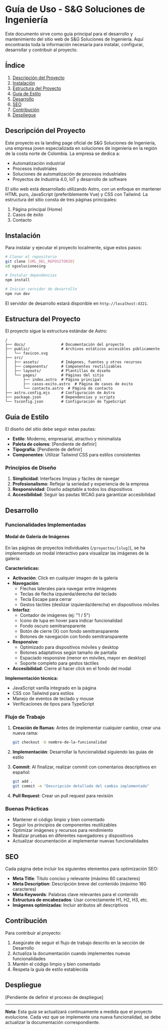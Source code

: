 # Guía de Uso - S&G Soluciones de Ingeniería

Este documento sirve como guía principal para el desarrollo y mantenimiento del sitio web de S&G Soluciones de Ingeniería. Aquí encontrarás toda la información necesaria para instalar, configurar, desarrollar y contribuir al proyecto.

## Índice

1. [Descripción del Proyecto](#descripción-del-proyecto)
2. [Instalación](#instalación)
3. [Estructura del Proyecto](#estructura-del-proyecto)
4. [Guía de Estilo](#guía-de-estilo)
5. [Desarrollo](#desarrollo)
6. [SEO](#seo)
7. [Contribución](#contribución)
8. [Despliegue](#despliegue)

## Descripción del Proyecto

Este proyecto es la landing page oficial de S&G Soluciones de Ingeniería, una empresa joven especializada en soluciones de ingeniería en la región de la costa norte de Colombia. La empresa se dedica a:

- Automatización industrial
- Procesos industriales
- Soluciones de automatización de procesos industriales
- Proyectos de Industria 4.0, IoT y desarrollo de software

El sitio web está desarrollado utilizando Astro, con un enfoque en mantener HTML puro, JavaScript (preferiblemente Vue) y CSS con Tailwind. La estructura del sitio consta de tres páginas principales:

1. Página principal (Home)
2. Casos de éxito
3. Contacto

## Instalación

Para instalar y ejecutar el proyecto localmente, sigue estos pasos:

```bash
# Clonar el repositorio
git clone [URL_DEL_REPOSITORIO]
cd sgsolucionesing

# Instalar dependencias
npm install

# Iniciar servidor de desarrollo
npm run dev
```

El servidor de desarrollo estará disponible en `http://localhost:4321`.

## Estructura del Proyecto

El proyecto sigue la estructura estándar de Astro:

```
/
├── docs/                # Documentación del proyecto
├── public/              # Archivos estáticos accesibles públicamente
│   └── favicon.svg
├── src/
│   ├── assets/          # Imágenes, fuentes y otros recursos
│   ├── components/      # Componentes reutilizables
│   ├── layouts/         # Plantillas de diseño
│   └── pages/           # Páginas del sitio
│       ├── index.astro  # Página principal
│       ├── casos-exito.astro  # Página de casos de éxito
│       └── contacto.astro  # Página de contacto
├── astro.config.mjs     # Configuración de Astro
├── package.json         # Dependencias y scripts
└── tsconfig.json        # Configuración de TypeScript
```

## Guía de Estilo

El diseño del sitio debe seguir estas pautas:

- **Estilo**: Moderno, empresarial, atractivo y minimalista
- **Paleta de colores**: [Pendiente de definir]
- **Tipografía**: [Pendiente de definir]
- **Componentes**: Utilizar Tailwind CSS para estilos consistentes

### Principios de Diseño

1. **Simplicidad**: Interfaces limpias y fáciles de navegar
2. **Profesionalismo**: Reflejar la seriedad y experiencia de la empresa
3. **Responsividad**: Diseño adaptable a todos los dispositivos
4. **Accesibilidad**: Seguir las pautas WCAG para garantizar accesibilidad

## Desarrollo

### Funcionalidades Implementadas

#### Modal de Galería de Imágenes

En las páginas de proyectos individuales (`/proyectos/[slug]`), se ha implementado un modal interactivo para visualizar las imágenes de la galería:

**Características:**
- **Activación**: Click en cualquier imagen de la galería
- **Navegación**: 
  - Flechas laterales para navegar entre imágenes
  - Teclas de flecha izquierda/derecha del teclado
  - Tecla Escape para cerrar
  - Gestos táctiles (deslizar izquierda/derecha) en dispositivos móviles
- **Interfaz**:
  - Contador de imágenes (ej: "1 / 5")
  - Icono de lupa en hover para indicar funcionalidad
  - Fondo oscuro semitransparente
  - Botón de cierre (X) con fondo semitransparente
  - Botones de navegación con fondo semitransparente
- **Responsive**: 
  - Optimizado para dispositivos móviles y desktop
  - Botones adaptativos según tamaño de pantalla
  - Espaciado responsive (menor en móviles, mayor en desktop)
  - Soporte completo para gestos táctiles
- **Accesibilidad**: Cierre al hacer click en el fondo del modal

**Implementación técnica:**
- JavaScript vanilla integrado en la página
- CSS con Tailwind para estilos
- Manejo de eventos de teclado y mouse
- Verificaciones de tipos para TypeScript

### Flujo de Trabajo

1. **Creación de Ramas**: Antes de implementar cualquier cambio, crear una nueva rama:
   ```bash
   git checkout -b nombre-de-la-funcionalidad
   ```

2. **Implementación**: Desarrollar la funcionalidad siguiendo las guías de estilo

3. **Commit**: Al finalizar, realizar commit con comentarios descriptivos en español:
   ```bash
   git add .
   git commit -m "Descripción detallada del cambio implementado"
   ```

4. **Pull Request**: Crear un pull request para revisión

### Buenas Prácticas

- Mantener el código limpio y bien comentado
- Seguir los principios de componentes reutilizables
- Optimizar imágenes y recursos para rendimiento
- Realizar pruebas en diferentes navegadores y dispositivos
- Actualizar documentación al implementar nuevas funcionalidades

## SEO

Cada página debe incluir los siguientes elementos para optimización SEO:

- **Meta Title**: Título conciso y relevante (máximo 60 caracteres)
- **Meta Description**: Descripción breve del contenido (máximo 160 caracteres)
- **Meta Keywords**: Palabras clave relevantes para el contenido
- **Estructura de encabezados**: Usar correctamente H1, H2, H3, etc.
- **Imágenes optimizadas**: Incluir atributos alt descriptivos

## Contribución

Para contribuir al proyecto:

1. Asegúrate de seguir el flujo de trabajo descrito en la sección de Desarrollo
2. Actualiza la documentación cuando implementes nuevas funcionalidades
3. Mantén el código limpio y bien comentado
4. Respeta la guía de estilo establecida

## Despliegue

[Pendiente de definir el proceso de despliegue]

---

**Nota**: Esta guía se actualizará continuamente a medida que el proyecto evolucione. Cada vez que se implemente una nueva funcionalidad, se debe actualizar la documentación correspondiente.